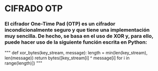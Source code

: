 # CIFRADO OTP
### El cifrador One-Time Pad (OTP) es un cifrador incondicionalmente seguro y que tiene una implementación muy sencilla. De hecho, se basa en el uso de XOR y, para ello, puede hacer uso de la siguiente función escrita en Python:
""" def xor_bytes(key_stream, message):
length = min(len(key_stream), len(message))
return bytes([key_stream[i] ^ message[i] for i in range(length)]) """
